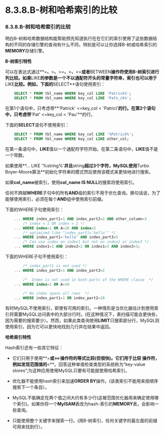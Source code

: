 #  8.3.8.B-树和哈希索引的比较

### 8.3.8.B-树和哈希索引的比较

明白B-树和哈希数据结构能帮助预先知道执行在在它们的索引使用了这些数据结构的不同的存储引擎的查询有什么不同，特别是可以让你选择B-树或哈希索引的**MEMORY**存储引擎。

**B-树索引特性**

可以在表达式通过**=**、**>**、**>=**、**<**、**<=**或者**BETWEEN**操作符使用B-树索引进行列比较。如果**LIKE**的参数是一个不以通配符开头的常量字符串，索引也可以用于**LIKE**比较。例如，下面的**SELECT**语句使用索引：

```sql
	SELECT * FROM tbl_name WHERE key_col LIKE 'Patrick%';
	SELECT * FROM tbl_name WHERE key_col LIKE 'Pat%_ck%';
```

在第1个语句中，只考虑带**'Patrick' <=key_col < 'Patricl'**的行。在第2个语句中，只考虑带**'Pat' <=key_col < 'Pau'**的行。

下面的**SELECT**语句不使用索引：

```sql	
	SELECT * FROM tbl_name WHERE key_col LIKE '%Patrick%';
	SELECT * FROM tbl_name WHERE key_col LIKE other_col;
```

在第一条语句中，**LIKE**值以一个通配符字符开始。在第二条语句中，**LIKE**值不是一个常数。

如果使用**... LIKE '%string%'**并且**string**超过3个字符，MySQL使用**Turbo Boyer-Moore算法**初始化字符串的模式然后使用该模式来更快地进行搜索。

如果**col_name**被索引，使用**col_name IS NULL**的搜索将使用索引。

任何不跨越**WHERE**子句中的所有**AND**级的索引不用于优化查询。换句话说，为了能够使用索引，必须在每个**AND**组中使用索引前缀。

下面的WHERE子句使用索引：

```sql
	... WHERE index_part1=1 AND index_part2=2 AND other_column=3
	    /* index = 1 OR index = 2 */
	... WHERE index=1 OR A=10 AND index=2
	    /* optimized like "index_part1='hello'" */
	... WHERE index_part1='hello' AND index_part3=5
	    /* Can use index on index1 but not on index2 or index3 */
	... WHERE index1=1 AND index2=2 OR index1=3 AND index3=3;
```

下面的WHERE子句不使用索引：

```sql
	    /* index_part1 is not used */
	... WHERE index_part2=1 AND index_part3=2
	 
	    /*  Index is not used in both parts of the WHERE clause  */
	... WHERE index=1 OR A=10
	 
	    /* No index spans all rows  */
	... WHERE index_part1=1 OR index_part2=10
```

有时MySQL不使用索引，即使有可用的索引。一种情形是当优化器估计到使用索引将需要MySQL访问表中的大部分行时。(在这种情况下，表扫描可能会更快些，因为需要的搜索要少）。然而，如果此类查询使用**LIMIT**只搜索部分行，MySQL则使用索引，因为它可以更快地找到几行并在结果中返回。

**哈希索引特性**

Hash索引还有一些其它特征：

* 它们只用于使用**=**或**<=>**操作符的等式比较(但很快)。它们用于比较 操作符，例如发现范围值的**<**。回答这种单值检查类型的系统称为“key-value stores”;为这种应用使用MySQL只要有可能就使用哈希索引。

* 优化器不能使用hash索引来加速**ORDER BY**操作。(该类索引不能用来按顺序搜索下一个条目）。

* MySQL不能确定在两个值之间大约有多少行(这被范围优化器用来确定使用哪个索引)。如果你将一个**MyISAM**表改为hash-索引的**MEMORY**表，会影响一些查询。

* 只能使用整个关键字来搜索一行。(用B-树索引，任何关键字的最左面的前缀可用来找到行）。
